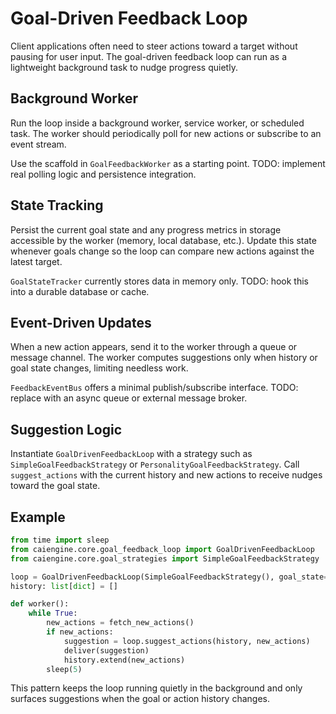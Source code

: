 # Goal-Driven Feedback Loop

Client applications often need to steer actions toward a target without pausing for user input. The goal-driven feedback loop can run as a lightweight background task to nudge progress quietly.

## Background Worker
Run the loop inside a background worker, service worker, or scheduled task. The worker should periodically poll for new actions or subscribe to an event stream.

Use the scaffold in ``GoalFeedbackWorker`` as a starting point.
TODO: implement real polling logic and persistence integration.

## State Tracking
Persist the current goal state and any progress metrics in storage accessible by the worker (memory, local database, etc.). Update this state whenever goals change so the loop can compare new actions against the latest target.

``GoalStateTracker`` currently stores data in memory only.
TODO: hook this into a durable database or cache.

## Event-Driven Updates
When a new action appears, send it to the worker through a queue or message channel. The worker computes suggestions only when history or goal state changes, limiting needless work.

``FeedbackEventBus`` offers a minimal publish/subscribe interface.
TODO: replace with an async queue or external message broker.

## Suggestion Logic
Instantiate `GoalDrivenFeedbackLoop` with a strategy such as `SimpleGoalFeedbackStrategy` or `PersonalityGoalFeedbackStrategy`. Call `suggest_actions` with the current history and new actions to receive nudges toward the goal state.

## Example

```python
from time import sleep
from caiengine.core.goal_feedback_loop import GoalDrivenFeedbackLoop
from caiengine.core.goal_strategies import SimpleGoalFeedbackStrategy

loop = GoalDrivenFeedbackLoop(SimpleGoalFeedbackStrategy(), goal_state={"progress": 10})
history: list[dict] = []

def worker():
    while True:
        new_actions = fetch_new_actions()
        if new_actions:
            suggestion = loop.suggest_actions(history, new_actions)
            deliver(suggestion)
            history.extend(new_actions)
        sleep(5)
```

This pattern keeps the loop running quietly in the background and only surfaces suggestions when the goal or action history changes.
